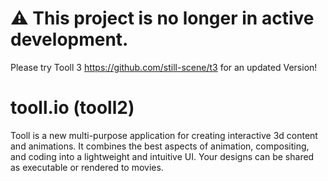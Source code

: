 # ⚠ This project is no longer in active development. 
Please try Tooll 3 https://github.com/still-scene/t3 for an updated Version!

# tooll.io (tooll2)
Tooll is a new multi-purpose application for creating interactive 3d content and animations. It combines the best aspects of animation, compositing, and coding into a lightweight and intuitive UI. Your designs can be shared as executable or rendered to movies.


